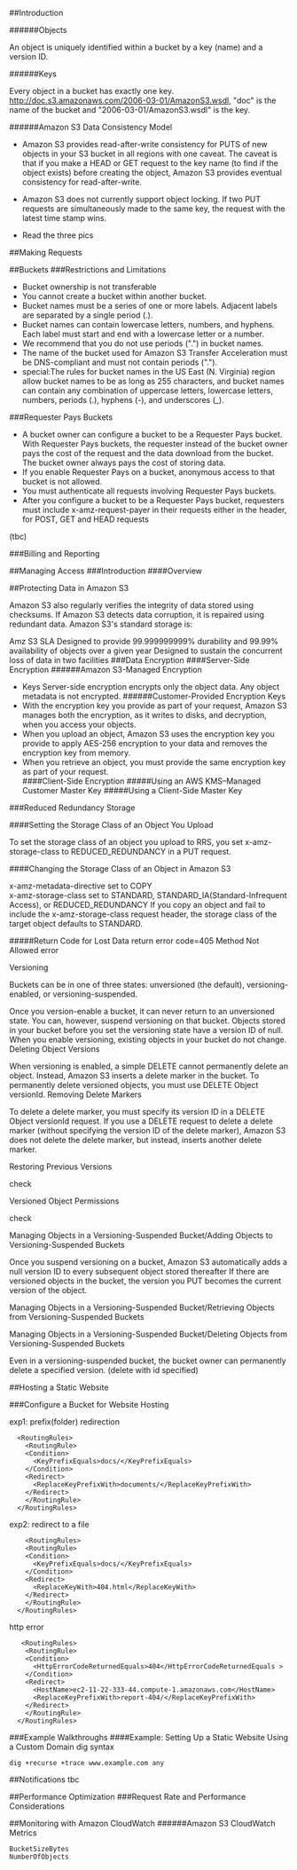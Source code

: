 ##Introduction

######Objects

An object is uniquely identified within a bucket by a key (name) and a version ID.

######Keys

Every object in a bucket has exactly one key.
http://doc.s3.amazonaws.com/2006-03-01/AmazonS3.wsdl, "doc" is the name of the bucket and "2006-03-01/AmazonS3.wsdl" is the key.

######Amazon S3 Data Consistency Model

- Amazon S3 provides read-after-write consistency for PUTS of new objects in your S3 bucket in all regions with one caveat. The caveat is that if you make a HEAD or GET request to the key name (to find if the object exists) before creating the object, Amazon S3 provides eventual consistency for read-after-write.  

- Amazon S3 does not currently support object locking. If two PUT requests are simultaneously made to the same key, the request with the latest time stamp wins.  

- Read the three pics  

##Making Requests



##Buckets
###Restrictions and Limitations
- Bucket ownership is not transferable
- You cannot create a bucket within another bucket.
- Bucket names must be a series of one or more labels. Adjacent labels are separated by a single period (.). 
- Bucket names can contain lowercase letters, numbers, and hyphens. Each label must start and end with a lowercase letter or a number.
- We recommend that you do not use periods (".") in bucket names.
- The name of the bucket used for Amazon S3 Transfer Acceleration must be DNS-compliant and must not contain periods (".").
- special:The rules for bucket names in the US East (N. Virginia) region allow bucket names to be as long as 255 characters, and bucket names can contain any combination of uppercase letters, lowercase letters, numbers, periods (.), hyphens (-), and underscores (_).

###Requester Pays Buckets
- A bucket owner can configure a bucket to be a Requester Pays bucket. With Requester Pays buckets, the requester instead of the bucket owner pays the cost of the request and the data download from the bucket. The bucket owner always pays the cost of storing data.
- If you enable Requester Pays on a bucket, anonymous access to that bucket is not allowed.
- You must authenticate all requests involving Requester Pays buckets. 
- After you configure a bucket to be a Requester Pays bucket, requesters must include x-amz-request-payer in their requests either in the header, for POST, GET and HEAD requests

(tbc)


###Billing and Reporting



##Managing Access
###Introduction
####Overview









##Protecting Data in Amazon S3

Amazon S3 also regularly verifies the integrity of data stored using checksums. If Amazon S3 detects data corruption, it is repaired using redundant data. Amazon S3's standard storage is:

Amz S3 SLA
Designed to provide 99.999999999% durability and 99.99% availability of objects over a given year
Designed to sustain the concurrent loss of data in two facilities
###Data Encryption
####Server-Side Encryption 
######Amazon S3-Managed Encryption 
- Keys Server-side encryption encrypts only the object data. Any object metadata is not encrypted. ######Customer-Provided Encryption Keys
- With the encryption key you provide as part of your request, Amazon S3 manages both the encryption, as it writes to disks, and decryption, when you access your objects.  
- When you upload an object, Amazon S3 uses the encryption key you provide to apply AES-256 encryption to your data and removes the encryption key from memory.  
- When you retrieve an object, you must provide the same encryption key as part of your request.  
####Client-Side Encryption
#####Using an AWS KMS–Managed Customer Master Key
#####Using a Client-Side Master Key

###Reduced Redundancy Storage

####Setting the Storage Class of an Object You Upload

To set the storage class of an object you upload to RRS, you set x-amz-storage-class to REDUCED_REDUNDANCY in a PUT request.

####Changing the Storage Class of an Object in Amazon S3

x-amz-metadata-directive set to COPY  
x-amz-storage-class set to STANDARD, STANDARD_IA(Standard-Infrequent Access), or REDUCED_REDUNDANCY
If you copy an object and fail to include the x-amz-storage-class request header, the storage class of the target object defaults to STANDARD.

#####Return Code for Lost Data
return error code=405 Method Not Allowed error

Versioning

Buckets can be in one of three states: unversioned (the default), versioning-enabled, or versioning-suspended.

Once you version-enable a bucket, it can never return to an unversioned state. You can, however, suspend versioning on that bucket.
Objects stored in your bucket before you set the versioning state have a version ID of null. When you enable versioning, existing objects in your bucket do not change.
Deleting Object Versions

When versioning is enabled, a simple DELETE cannot permanently delete an object. Instead, Amazon S3 inserts a delete marker in the bucket.
To permanently delete versioned objects, you must use DELETE Object versionId.
Removing Delete Markers

To delete a delete marker, you must specify its version ID in a DELETE Object versionId request. If you use a DELETE request to delete a delete marker (without specifying the version ID of the delete marker), Amazon S3 does not delete the delete marker, but instead, inserts another delete marker.

Restoring Previous Versions

check

Versioned Object Permissions

check

Managing Objects in a Versioning-Suspended Bucket/Adding Objects to Versioning-Suspended Buckets

Once you suspend versioning on a bucket, Amazon S3 automatically adds a null version ID to every subsequent object stored thereafter
If there are versioned objects in the bucket, the version you PUT becomes the current version of the object.

Managing Objects in a Versioning-Suspended Bucket/Retrieving Objects from Versioning-Suspended Buckets

Managing Objects in a Versioning-Suspended Bucket/Deleting Objects from Versioning-Suspended Buckets

Even in a versioning-suspended bucket, the bucket owner can permanently delete a specified version. (delete with id specified)

##Hosting a Static Website

###Configure a Bucket for Website Hosting

exp1: prefix(folder) redirection
```
  <RoutingRules>
    <RoutingRule>
    <Condition>
      <KeyPrefixEquals>docs/</KeyPrefixEquals>
    </Condition>
    <Redirect>
      <ReplaceKeyPrefixWith>documents/</ReplaceKeyPrefixWith>
    </Redirect>
    </RoutingRule>
  </RoutingRules>
```
exp2: redirect to a file
```
    <RoutingRules>
    <RoutingRule>
    <Condition>
      <KeyPrefixEquals>docs/</KeyPrefixEquals>
    </Condition>
    <Redirect>
      <ReplaceKeyWith>404.html</ReplaceKeyWith>
    </Redirect>
    </RoutingRule>
  </RoutingRules>
```
http error
```
   <RoutingRules>
    <RoutingRule>
    <Condition>
      <HttpErrorCodeReturnedEquals>404</HttpErrorCodeReturnedEquals >
    </Condition>
    <Redirect>
      <HostName>ec2-11-22-333-44.compute-1.amazonaws.com</HostName>
      <ReplaceKeyPrefixWith>report-404/</ReplaceKeyPrefixWith>
    </Redirect>
    </RoutingRule>
  </RoutingRules>
```
###Example Walkthroughs 
####Example: Setting Up a Static Website Using a Custom Domain dig syntax
```
dig +recurse +trace www.example.com any
```
##Notifications 
tbc

##Performance Optimization
###Request Rate and Performance Considerations

##Monitoring with Amazon CloudWatch
######Amazon S3 CloudWatch Metrics
```
BucketSizeBytes
NumberOfObjects
```
